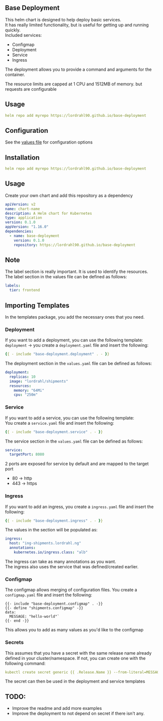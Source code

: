 ## Base Deployment

This helm chart is designed to help deploy basic services.  
It has really limited functionality, but is useful for getting up and running quickly.  
Included services:

* Configmap
* Deployment
* Service
* Ingress

The deployment allows you to provide a command and arguments for the container.

The resource limits are capped at 1 CPU and 1512MB of memory. but requests are configurable

## Usage

```yaml 
helm repo add myrepo https://lordrahl90.github.io/base-deployment
```

## Configuration

See the [values file](values.yaml) for configuration options

## Installation

```yaml 
helm repo add myrepo https://lordrahl90.github.io/base-deployment
```

## Usage

Create your own chart and add this repository as a dependency

```yaml Chart.yml
apiVersion: v2
name: chart-name
description: A Helm chart for Kubernetes
type: application
version: 0.1.0
appVersion: "1.16.0"
dependencies:
  - name: base-deployment
    version: 0.1.0
    repository: https://lordrahl90.github.io/base-deployment
```

## Note
The label section is really important. It is used to identify the resources.  
The label section in the values file can be defined as follows:

```yaml
labels:
  tier: frontend
```

## Importing Templates

In the templates package, you add the necessary ones that you need.

### Deployment

If you want to add a deployment, you can use the following template:
`deployment` -> you create a `deployment.yaml` file and insert the following:
```yaml
{{ - include "base-deployment.deployment" . - }}
```
The deployment section in the `values.yaml` file can be defined as follows:

```yaml
deployment:
  replicas: 10
  image: "lordrahl/shipments"
  resources:
    memory: "64Mi"
    cpu: "250m"
```

### Service

If you want to add a service, you can use the following template:   
You create a `service.yaml` file and insert the following:
```yaml
{{ - include "base-deployment.service" . - }}
```

The service section in the `values.yaml` file can be defined as follows:

```yaml
service:
  targetPort: 8080
```

2 ports are exposed for service by default and are mapped to the target port
* 80 -> http
* 443 -> https

### Ingress

If you want to add an ingress, you create a `ingress.yaml` file and insert the following:

```yaml
{{ - include "base-deployment.ingress" . - }}
```

The values in the section will be populated as:

```yaml
ingress:
  host: "ing-shipments.lordrahl.ng"
  annotations:
    kubernetes.io/ingress.class: "alb"
```

The ingress can take as many annotations as you want.  
The ingress also uses the service that was defined/created earlier.

### Configmap
The configmap allows merging of configuration files.
You create a `configmap.yaml` file and insert the following:

```helm
{{- include "base-deployment.configmap" . -}}
{{- define "shipments.configmap" -}}
data:
  MESSAGE: "hello-world"`
{{- end -}}
```
This allows you to add as many values as you'd like to the configmap

### Secrets

This assumes that you have a secret with the same release name already defined in your cluster/namespace.
If not, you can create one with the following command:

```yaml
kubectl create secret generic {{ .Release.Name }} --from-literal=MESSAGE={{ .Values.secrets.message }}
```
The secret can then be used in the deployment and service templates

## TODO:

* Improve the readme and add more examples
* Improve the deployment to not depend on secret if there isn't any.